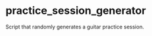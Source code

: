 practice_session_generator
==========================

Script that randomly generates a guitar practice session. 